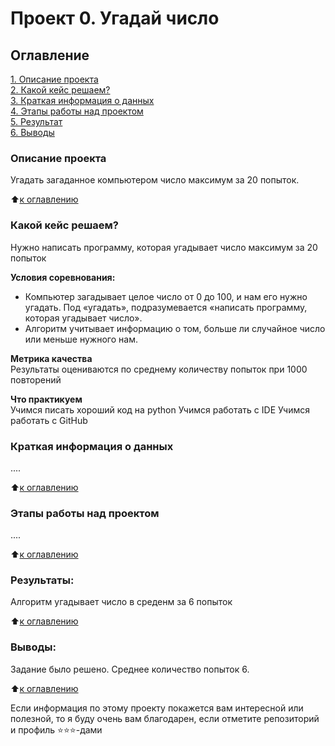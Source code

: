 # Проект 0. Угадай число

## Оглавление  
[1. Описание проекта](https://github.com/karpoden/sf_DS_PRO/blob/main/project%200/README.md#Описание-проекта)  
[2. Какой кейс решаем?](https://github.com/karpoden/sf_DS_PRO/blob/main/project%200/README.md#Какой-кейс-решаем)  
[3. Краткая информация о данных](https://github.com/karpoden/sf_DS_PRO/blob/main/project%200/README.md#Краткая-информация-о-данных)  
[4. Этапы работы над проектом](https://github.com/karpoden/sf_DS_PRO/blob/main/project%200/README.md#Этапы-работы-над-проектом)  
[5. Результат](https://github.com/karpoden/sf_DS_PRO/blob/main/project%200/README.md#Результат)    
[6. Выводы](https://github.com/karpoden/sf_DS_PRO/blob/main/project%200/README.md#Выводы) 

### Описание проекта    
Угадать загаданное компьютером число максимум за 20 попыток.

:arrow_up:[к оглавлению](https://github.com/karpoden/sf_DS_PRO/blob/main/project%200/README.md#Оглавление)


### Какой кейс решаем?    
Нужно написать программу, которая угадывает число максимум за 20 попыток

**Условия соревнования:**  
- Компьютер загадывает целое число от 0 до 100, и нам его нужно угадать. Под «угадать», подразумевается «написать программу, которая угадывает число».
- Алгоритм учитывает информацию о том, больше ли случайное число или меньше нужного нам.

**Метрика качества**     
Результаты оцениваются по среднему количеству попыток при 1000 повторений

**Что практикуем**     
Учимся писать хороший код на python
Учимся работать с IDE
Учимся работать с GitHub

### Краткая информация о данных
....
  
:arrow_up:[к оглавлению](https://github.com/karpoden/sf_DS_PRO/blob/main/project%200/README.md#Оглавление)


### Этапы работы над проектом  
....

:arrow_up:[к оглавлению](https://github.com/karpoden/sf_DS_PRO/blob/main/project%200/README.md#Оглавление)


### Результаты:  
Алгоритм угадывает число в среденм за 6 попыток

:arrow_up:[к оглавлению](https://github.com/karpoden/sf_DS_PRO/blob/main/project%200/README.md#Оглавление)


### Выводы:  
Задание было решено. Среднее количество попыток 6.

:arrow_up:[к оглавлению](https://github.com/karpoden/sf_DS_PRO/blob/main/project%200/README.md#Оглавление)


Если информация по этому проекту покажется вам интересной или полезной, то я буду очень вам благодарен, если отметите репозиторий и профиль ⭐️⭐️⭐️-дами